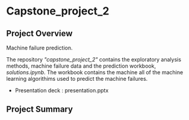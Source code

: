 # Capstone_project_2
## Project Overview
Machine failure prediction.

The repository _"capstone_project_2"_ contains the exploratory analysis methods, machine failure data and the prediction workbook, _solutions.ipynb_. The workbook contains the machine all of the machine learning algorithims used to predict the machine failures.

- Presentation deck : presentation.pptx
## Project Summary

### 
